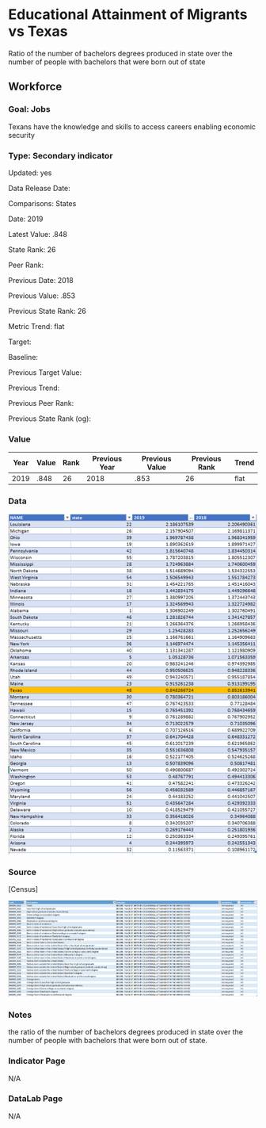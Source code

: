 # Educational Attainment of Migrants vs Texas

Ratio of the number of bachelors degrees produced in state over the number of people with bachelors that were born out of state

## Workforce

### Goal: Jobs

Texans have the knowledge and skills to access careers enabling economic security

### Type: Secondary indicator

Updated: yes

Data Release Date: 

Comparisons: States

Date: 2019

Latest Value: .848 

State Rank: 26

Peer Rank: 

Previous Date: 2018

Previous Value: .853

Previous State Rank: 26

Metric Trend: flat

Target: 

Baseline: 

Previous Target Value: 

Previous Trend: 

Previous Peer Rank: 

Previous State Rank (og): 

### Value


| Year |  Value      | Rank     | Previous Year   | Previous Value | Previous Rank | Trend | 
| ----------- | ----------- | ----------- | ----------- | ----------- | ----------- | -----------|
|     2019    |     .848    |     26      |    2018     |     .853    |     26      |     flat   | 


### Data

![migration](./migration.PNG)

### Source

[Census]

![sds](./place_of_birth_by_education_attainment.PNG)

### Notes

the ratio of the number of bachelors degrees produced in state over the number of people with bachelors that were born out of state.

### Indicator Page

N/A

### DataLab Page

N/A